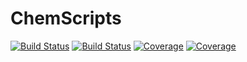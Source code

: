 # ChemScripts

[![Build Status](https://travis-ci.com/caprilesport/ChemScripts.svg?branch=master)](https://travis-ci.com/caprilesport/ChemScripts)
[![Build Status](https://ci.appveyor.com/api/projects/status/github/caprilesport/ChemScripts?svg=true)](https://ci.appveyor.com/project/caprilesport/ChemScripts)
[![Coverage](https://codecov.io/gh/caprilesport/ChemScripts/branch/master/graph/badge.svg)](https://codecov.io/gh/caprilesport/ChemScripts)
[![Coverage](https://coveralls.io/repos/github/caprilesport/ChemScripts/badge.svg?branch=master)](https://coveralls.io/github/caprilesport/ChemScripts?branch=master)
